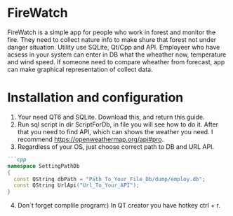 # FireWatch
FireWatch is a simple app for people who work in forest and monitor the fire. They need to collect nature info to make shure that forest not under danger situation.
Utility use SQLite, Qt/Cpp and API. Employeer who have acsess in your system can enter in DB what the wheather now, temperature and wind speed. If someone need to compare wheather from forecast, app can make graphical representation of collect data.

# Installation and configuration
1. Your need QT6 and SQLite. Download this, and return this guide.
2. Run sql script in dir ScriptForDb, in file you will see how to do it. After that you need to find API, which can shows the weather you need. I recommend https://openweathermap.org/api#pro.
3. Regardless of your OS, just choose correct path to DB and URL API.
  ```markdown src/LoginToApp/logintoapp.h
```cpp
namespace SettingPathDb
{
    const QString dbPath = "Path_To_Your_File_Db/dump/employ.db";
    const QString UrlApi("Url_To_Your_API");
}
```
4. Don`t forget complile program:) In QT creator you have hotkey ctrl + r. 
